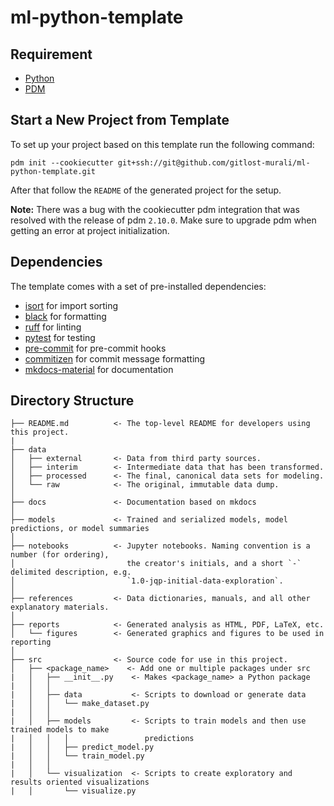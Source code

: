# ml-python-template

## Requirement

- [Python](https://www.python.org/)
- [PDM](https://pdm.fming.dev/latest/)

## Start a New Project from Template

To set up your project based on this template run the following command:

`pdm init --cookiecutter git+ssh://git@github.com/gitlost-murali/ml-python-template.git`

After that follow the `README` of the generated project for the setup.

**Note:** There was a bug with the cookiecutter pdm integration that was resolved with the release of pdm `2.10.0`. Make sure to upgrade pdm when getting an error at project initialization.

## Dependencies

The template comes with a set of pre-installed dependencies:

- [isort](https://github.com/PyCQA/isort) for import sorting
- [black](https://github.com/psf/black) for formatting
- [ruff](https://github.com/astral-sh/ruff) for linting
- [pytest](https://github.com/pytest-dev/pytest) for testing
- [pre-commit](https://pre-commit.com/) for pre-commit hooks
- [commitizen](https://commitizen-tools.github.io/commitizen/) for commit message formatting
- [mkdocs-material](https://squidfunk.github.io/mkdocs-material/) for documentation


## Directory Structure

    ├── README.md          <- The top-level README for developers using this project.
    |
    ├── data
    │   ├── external       <- Data from third party sources.
    │   ├── interim        <- Intermediate data that has been transformed.
    │   ├── processed      <- The final, canonical data sets for modeling.
    │   └── raw            <- The original, immutable data dump.
    │
    ├── docs               <- Documentation based on mkdocs
    │
    ├── models             <- Trained and serialized models, model predictions, or model summaries
    │
    ├── notebooks          <- Jupyter notebooks. Naming convention is a number (for ordering),
    │                         the creator's initials, and a short `-` delimited description, e.g.
    │                         `1.0-jqp-initial-data-exploration`.
    │
    ├── references         <- Data dictionaries, manuals, and all other explanatory materials.
    │
    ├── reports            <- Generated analysis as HTML, PDF, LaTeX, etc.
    │   └── figures        <- Generated graphics and figures to be used in reporting
    │
    ├── src                <- Source code for use in this project.
    │   ├── <package_name>    <- Add one or multiple packages under src
    |   │   ├── __init__.py    <- Makes <package_name> a Python package
    |   │   │
    |   │   ├── data           <- Scripts to download or generate data
    |   │   │   └── make_dataset.py
    |   │   │
    |   │   ├── models         <- Scripts to train models and then use trained models to make
    |   │   │   │                 predictions
    |   │   │   ├── predict_model.py
    |   │   │   └── train_model.py
    |   │   │
    |   │   └── visualization  <- Scripts to create exploratory and results oriented visualizations
    |   │       └── visualize.py
